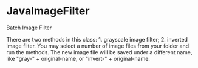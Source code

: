 # JavaImageFilter
Batch Image Filter

There are two methods in this class: 1. grayscale image filter; 2. inverted image filter. You may select a number of image files from your folder and run the methods. The new image file will be saved under a different name, like "gray-" + original-name, or "invert-" + original-name.
